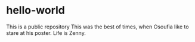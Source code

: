 # hello-world
This is a public repository
This was the best of times, when Osoufia like to stare at his poster.
Life is Zenny.
